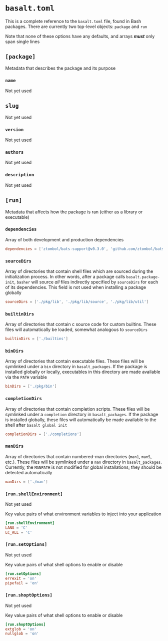# `basalt.toml`

This is a complete reference to the `basalt.toml` file, found in Bash packages. There are currently two top-level objects: `package` and `run`

Note that none of these options have any defaults, and arrays _**must**_ only span single lines

## `[package]`

Metadata that describes the package and its purpose

### `name`

Not yet used

## `slug`

Not yet used

### `version`

Not yet used

### `authors`

Not yet used

### `description`

Not yet used

## `[run]`

Metadata that affects how the package is ran (either as a library or executable)

### `dependencies`

Array of both development and production dependencies

```toml
dependencies = ['ztombol/bats-support@v0.3.0', 'github.com/ztombol/bats-assert@v0.3.0']
```

### `sourceDirs`

Array of directories that contain shell files which are sourced during the initialization process. In other words, after a package calls `basalt.package-init`, `basher` will source _all_ files indirectly specified by `sourceDirs` for each of its dependencies. This field is not used when installing a package globally

```toml
sourceDirs = ['./pkg/lib', './pkg/lib/source', './pkg/lib/util']
```

### `builtinDirs`

Array of directories that contain c source code for custom builtins. These files will automatically be loaded, somewhat analogous to `sourceDirs`

```toml
builtinDirs = ['./builtins']
```

### `binDirs`

Array of directories that contain executable files. These files will be symlinked under a `bin` directory in `basalt_packages`. If the package is installed globally or locally, executables in this directory are made available via the `PATH` variable

```toml
binDirs = ['./pkg/bin']
```

### `completionDirs`

Array of directories that contain completion scripts. These files will be symlinked under a `completion` directory in `basalt_packages`. If the package is installed globally, these files will automatically be made available to the shell after `basalt global init`

```toml
completionDirs = ['./completions']
```

### `manDirs`

Array of directories that contain numbered-man directories (`man1`, `man5`, etc.). These files will be symlinked under a `man` directory in `basalt_packages`. Currently, the `MANPATH` is not modified for global installations; they should be detected automatically

```toml
manDirs = ['./man']
```

### `[run.shellEnvironment]`

Not yet used

Key value pairs of what environment variables to inject into your application

```toml
[run.shellEnvironment]
LANG = 'C'
LC_ALL = 'C'
```

### `[run.setOptions]`

Not yet used

Key value pairs of what shell options to enable or disable

```toml
[run.setOptions]
errexit = 'on'
pipefail = 'on'
```

### `[run.shoptOptions]`

Not yet used

Key value pairs of what shell options to enable or disable

```toml
[run.shoptOptions]
extglob = 'on'
nullglob = 'on'
```
